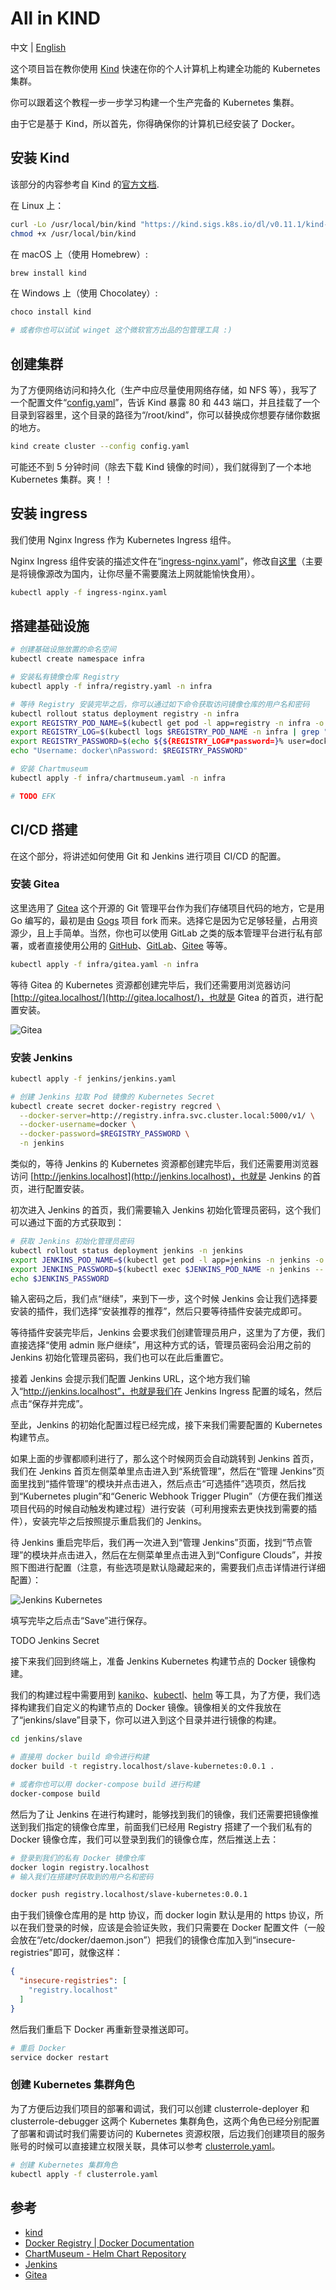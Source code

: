 # All in KIND

中文 | [English](README_en.md)

这个项目旨在教你使用 [Kind](https://github.com/kubernetes-sigs/kind) 快速在你的个人计算机上构建全功能的 Kubernetes 集群。

你可以跟着这个教程一步一步学习构建一个生产完备的 Kubernetes 集群。

由于它是基于 Kind，所以首先，你得确保你的计算机已经安装了 Docker。

## 安装 Kind

该部分的内容参考自 Kind 的[官方文档](https://github.com/kubernetes-sigs/kind#installation-and-usage).

在 Linux 上：

```bash
curl -Lo /usr/local/bin/kind "https://kind.sigs.k8s.io/dl/v0.11.1/kind-$(uname)-amd64"
chmod +x /usr/local/bin/kind
```

在 macOS 上（使用 Homebrew）:
```bash
brew install kind
```

在 Windows 上（使用 Chocolatey）:
```powershell
choco install kind

# 或者你也可以试试 winget 这个微软官方出品的包管理工具 :)
```

## 创建集群

为了方便网络访问和持久化（生产中应尽量使用网络存储，如 NFS 等），我写了一个配置文件“[config.yaml](config.yaml)”，告诉 Kind 暴露 80 和 443 端口，并且挂载了一个目录到容器里，这个目录的路径为“/root/kind”，你可以替换成你想要存储你数据的地方。

```bash
kind create cluster --config config.yaml
```

可能还不到 5 分钟时间（除去下载 Kind 镜像的时间），我们就得到了一个本地 Kubernetes 集群。爽！！

## 安装 ingress

我们使用 Nginx Ingress 作为 Kubernetes Ingress 组件。

Nginx Ingress 组件安装的描述文件在“[ingress-nginx.yaml](ingress-nginx.yaml)”，修改自[这里](https://raw.githubusercontent.com/kubernetes/ingress-nginx/main/deploy/static/provider/kind/deploy.yaml)（主要是将镜像源改为国内，让你尽量不需要魔法上网就能愉快食用）。

```bash
kubectl apply -f ingress-nginx.yaml
```

## 搭建基础设施

```bash
# 创建基础设施放置的命名空间
kubectl create namespace infra

# 安装私有镜像仓库 Registry
kubectl apply -f infra/registry.yaml -n infra

# 等待 Registry 安装完毕之后，你可以通过如下命令获取访问镜像仓库的用户名和密码
kubectl rollout status deployment registry -n infra
export REGISTRY_POD_NAME=$(kubectl get pod -l app=registry -n infra -o jsonpath='{.items[0].metadata.name}')
export REGISTRY_LOG=$(kubectl logs $REGISTRY_POD_NAME -n infra | grep "password=")
export REGISTRY_PASSWORD=$(echo ${${REGISTRY_LOG#*password=}% user=docker*})
echo "Username: docker\nPassword: $REGISTRY_PASSWORD"

# 安装 Chartmuseum
kubectl apply -f infra/chartmuseum.yaml -n infra

# TODO EFK
```

## CI/CD 搭建

在这个部分，将讲述如何使用 Git 和 Jenkins 进行项目 CI/CD 的配置。

### 安装 Gitea

这里选用了 [Gitea](https://github.com/go-gitea/gitea) 这个开源的 Git 管理平台作为我们存储项目代码的地方，它是用 Go 编写的，最初是由 [Gogs](https://github.com/gogs/gogs) 项目 fork 而来。选择它是因为它足够轻量，占用资源少，且上手简单。当然，你也可以使用 GitLab 之类的版本管理平台进行私有部署，或者直接使用公用的 [GitHub](https://github.com/)、[GitLab](https://about.gitlab.com/)、[Gitee](https://gitee.com/) 等等。

```bash
kubectl apply -f infra/gitea.yaml -n infra
```

等待 Gitea 的 Kubernetes 资源都创建完毕后，我们还需要用浏览器访问 [http://gitea.localhost/](http://gitea.localhost/)，也就是 Gitea 的首页，进行配置安装。

![Gitea](screenshots/gitea.png)

### 安装 Jenkins

```bash
kubectl apply -f jenkins/jenkins.yaml

# 创建 Jenkins 拉取 Pod 镜像的 Kubernetes Secret
kubectl create secret docker-registry regcred \
  --docker-server=http://registry.infra.svc.cluster.local:5000/v1/ \
  --docker-username=docker \
  --docker-password=$REGISTRY_PASSWORD \
  -n jenkins
```

类似的，等待 Jenkins 的 Kubernetes 资源都创建完毕后，我们还需要用浏览器访问 [http://jenkins.localhost](http://jenkins.localhost)，也就是 Jenkins 的首页，进行配置安装。

初次进入 Jenkins 的首页，我们需要输入 Jenkins 初始化管理员密码，这个我们可以通过下面的方式获取到：

```bash
# 获取 Jenkins 初始化管理员密码
kubectl rollout status deployment jenkins -n jenkins
export JENKINS_POD_NAME=$(kubectl get pod -l app=jenkins -n jenkins -o jsonpath='{.items[0].metadata.name}')
export JENKINS_PASSWORD=$(kubectl exec $JENKINS_POD_NAME -n jenkins -- cat /var/jenkins_home/secrets/initialAdminPassword)
echo $JENKINS_PASSWORD
```

输入密码之后，我们点“继续”，来到下一步，这个时候 Jenkins 会让我们选择要安装的插件，我们选择“安装推荐的推荐”，然后只要等待插件安装完成即可。

等待插件安装完毕后，Jenkins 会要求我们创建管理员用户，这里为了方便，我们直接选择“使用 admin 账户继续”，用这种方式的话，管理员密码会沿用之前的 Jenkins 初始化管理员密码，我们也可以在此后重置它。

接着 Jenkins 会提示我们配置 Jenkins URL，这个地方我们输入“http://jenkins.localhost”，也就是我们在 Jenkins Ingress 配置的域名，然后点击“保存并完成”。

至此，Jenkins 的初始化配置过程已经完成，接下来我们需要配置的 Kubernetes 构建节点。

如果上面的步骤都顺利进行了，那么这个时候网页会自动跳转到 Jenkins 首页，我们在 Jenkins 首页左侧菜单里点击进入到“系统管理”，然后在“管理 Jenkins”页面里找到“插件管理”的模块并点击进入，然后点击“可选插件”选项页，然后找到“Kubernetes plugin”和“Generic Webhook Trigger Plugin”（方便在我们推送项目代码的时候自动触发构建过程）进行安装（可利用搜索去更快找到需要的插件），安装完毕之后按照提示重启我们的 Jenkins。

待 Jenkins 重启完毕后，我们再一次进入到“管理 Jenkins”页面，找到“节点管理”的模块并点击进入，然后在左侧菜单里点击进入到“Configure Clouds”，并按照下图进行配置（注意，有些选项是默认隐藏起来的，需要我们点击详情进行详细配置）：

![Jenkins Kubernetes](screenshots/jenkins-kubernetes.png)

填写完毕之后点击“Save”进行保存。

TODO Jenkins Secret

接下来我们回到终端上，准备 Jenkins Kubernetes 构建节点的 Docker 镜像构建。

我们的构建过程中需要用到 [kaniko](https://github.com/GoogleContainerTools/kaniko)、[kubectl](https://github.com/kubernetes/kubectl)、[helm](https://github.com/helm/helm) 等工具，为了方便，我们选择构建我们自定义的构建节点的 Docker 镜像。镜像相关的文件我放在了“jenkins/slave”目录下，你可以进入到这个目录并进行镜像的构建。

```bash
cd jenkins/slave

# 直接用 docker build 命令进行构建
docker build -t registry.localhost/slave-kubernetes:0.0.1 .

# 或者你也可以用 docker-compose build 进行构建
docker-compose build
```

然后为了让 Jenkins 在进行构建时，能够找到我们的镜像，我们还需要把镜像推送到我们指定的镜像仓库里，前面我们已经用 Registry 搭建了一个我们私有的 Docker 镜像仓库，我们可以登录到我们的镜像仓库，然后推送上去：

```bash
# 登录到我们的私有 Docker 镜像仓库
docker login registry.localhost
# 输入我们在搭建时获取到的用户名和密码

docker push registry.localhost/slave-kubernetes:0.0.1
```

由于我们镜像仓库用的是 http 协议，而 docker login 默认是用的 https 协议，所以在我们登录的时候，应该是会验证失败，我们只需要在 Docker 配置文件（一般会放在“/etc/docker/daemon.json”）把我们的镜像仓库加入到“insecure-registries”即可，就像这样：

```json
{
  "insecure-registries": [
    "registry.localhost"
  ]
}
```

然后我们重启下 Docker 再重新登录推送即可。

```bash
# 重启 Docker
service docker restart
```

### 创建 Kubernetes 集群角色

为了方便后边我们项目的部署和调试，我们可以创建 clusterrole-deployer 和 clusterrole-debugger 这两个 Kubernetes 集群角色，这两个角色已经分别配置了部署和调试时我们需要访问的 Kubernetes 资源权限，后边我们创建项目的服务账号的时候可以直接建立权限关联，具体可以参考 [clusterrole.yaml](clusterrole.yaml)。

```bash
# 创建 Kubernetes 集群角色
kubectl apply -f clusterrole.yaml
```

## 参考

* [kind](https://kind.sigs.k8s.io/)
* [Docker Registry | Docker Documentation](https://docs.docker.com/registry/)
* [ChartMuseum - Helm Chart Repository](https://chartmuseum.com/)
* [Jenkins](https://www.jenkins.io/)
* [Gitea](https://gitea.io/en-us/)

